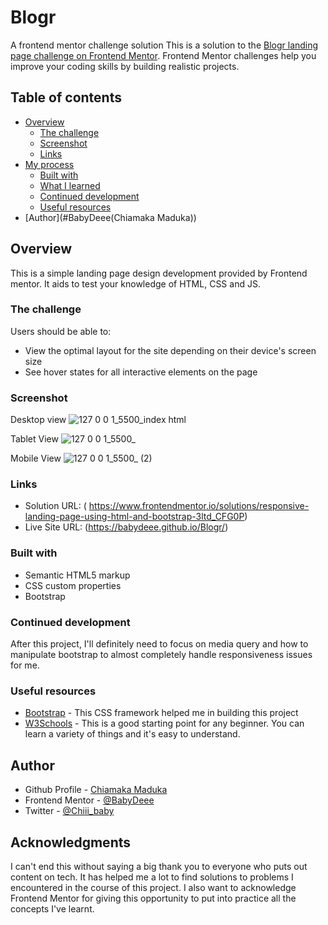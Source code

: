 # Blogr
A frontend mentor challenge solution
This is a solution to the [Blogr landing page challenge on Frontend Mentor](https://www.frontendmentor.io/challenges/blogr-landing-page-EX2RLAApP). Frontend Mentor challenges help you improve your coding skills by building realistic projects. 

## Table of contents

- [Overview](#overview)
  - [The challenge](#the-challenge)
  - [Screenshot](#screenshot)
  - [Links](#links)
- [My process](#my-process)
  - [Built with](#built-with)
  - [What I learned](#what-i-learned)
  - [Continued development](#continued-development)
  - [Useful resources](#useful-resources)
- [Author](#BabyDeee(Chiamaka Maduka))
<!-- - [Acknowledgments](#acknowledgments) -->

## Overview

This is a simple landing page design development provided by Frontend mentor. It aids to test your knowledge of HTML, CSS and JS.

### The challenge

Users should be able to:

- View the optimal layout for the site depending on their device's screen size
- See hover states for all interactive elements on the page

### Screenshot

Desktop view
![127 0 0 1_5500_index html](https://user-images.githubusercontent.com/99731915/179431559-017e1fc3-4ae9-4676-919d-67ad211470ff.png)

Tablet View
![127 0 0 1_5500_](https://user-images.githubusercontent.com/99731915/179431600-d57e817c-1540-49ea-a029-cd5ed92e0ad7.png)

Mobile View
![127 0 0 1_5500_ (2)](https://user-images.githubusercontent.com/99731915/179431623-d9f8aee3-b9a2-4957-9ce8-576858c9af51.png)


### Links

- Solution URL: ( https://www.frontendmentor.io/solutions/responsive-landing-page-using-html-and-bootstrap-3ltd_CFG0P)
- Live Site URL: (https://babydeee.github.io/Blogr/)

### Built with

- Semantic HTML5 markup
- CSS custom properties
- Bootstrap

### Continued development

After this project, I'll definitely need to focus on media query and how to manipulate bootstrap to almost completely handle responsiveness issues for me.

### Useful resources

- [Bootstrap](https://getbootstrap.com/) - This CSS framework helped me in building this project
- [W3Schools](https://www.w3schools.com/) - This is a good starting point for any beginner. You can learn a variety of things and it's easy to understand.


## Author

- Github Profile - [Chiamaka Maduka](https://github.com/BabyDeee)
- Frontend Mentor - [@BabyDeee](https://www.frontendmentor.io/profile/BabyDeee)
- Twitter - [@Chiii_baby](https://www.twitter.com/Chiii_baby)


## Acknowledgments

I can't end this without saying a big thank you to everyone who puts out content on tech. It has helped me a lot to find solutions to problems I encountered in the course of this project.
I also want to acknowledge Frontend Mentor for giving this opportunity to put into practice all the concepts I've learnt.
